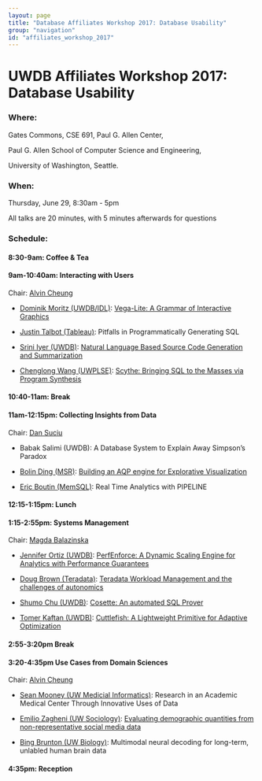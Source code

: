 ```yaml
---
layout: page
title: "Database Affiliates Workshop 2017: Database Usability"
group: "navigation"
id: "affiliates_workshop_2017"
---
```


# UWDB Affiliates Workshop 2017: Database Usability

### **Where**: 

Gates Commons, CSE 691, Paul G. Allen Center,

Paul G. Allen School of Computer Science and Engineering,

University of Washington, Seattle.

### **When**: 

Thursday, June 29, 8:30am - 5pm

All talks are 20 minutes, with 5 minutes afterwards for questions

### **Schedule**:

#### 8:30-9am: Coffee & Tea

#### 9am-10:40am: Interacting with Users
Chair: [Alvin Cheung](http://homes.cs.washington.edu/~akcheung/)

- [Dominik Moritz (UWDB/IDL)](https://homes.cs.washington.edu/~domoritz): 
[Vega-Lite: A Grammar of Interactive Graphics](https://homes.cs.washington.edu/~akcheung/uwdbWorkshop17/dom.pdf)

- [Justin Talbot (Tableau)](https://research.tableau.com/user/justin-talbot): 
Pitfalls in Programmatically Generating SQL

- [Srini Iyer (UWDB)](http://sriniiyer.github.io/): 
[Natural Language Based Source Code Generation and Summarization](https://homes.cs.washington.edu/~akcheung/uwdbWorkshop17/srini.pdf)

- [Chenglong Wang (UWPLSE)](http://chenglongwang.org/): 
[Scythe: Bringing SQL to the Masses via Program Synthesis](https://homes.cs.washington.edu/~akcheung/uwdbWorkshop17/chenglong.pdf)


#### 10:40-11am: Break

#### 11am-12:15pm: Collecting Insights from Data
Chair: [Dan Suciu](https://homes.cs.washington.edu/~suciu/)

- Babak Salimi (UWDB):
A Database System to Explain Away Simpson’s Paradox

- [Bolin Ding (MSR)](https://www.microsoft.com/en-us/research/people/bolind/):
[Building an AQP engine for Explorative Visualization](https://homes.cs.washington.edu/~akcheung/uwdbWorkshop17/bolin.pdf)

- [Eric Boutin (MemSQL)](https://www.linkedin.com/in/eric-boutin-3ab0b01):
Real Time Analytics with PIPELINE

#### 12:15-1:15pm: Lunch

#### 1:15-2:55pm: Systems Management
Chair: [Magda Balazinska](http://www.cs.washington.edu/people/faculty/magda)

- [Jennifer Ortiz (UWDB)](https://homes.cs.washington.edu/~jortiz16/):
[PerfEnforce: A Dynamic Scaling Engine for Analytics with Performance Guarantees](https://homes.cs.washington.edu/~akcheung/uwdbWorkshop17/jenny.pdf)

- [Doug Brown (Teradata)](https://www.linkedin.com/in/douglas-brown-23a78148):
[Teradata Workload Management and the challenges of autonomics](https://homes.cs.washington.edu/~akcheung/uwdbWorkshop17/doug.pdf)

- [Shumo Chu (UWDB)](http://shumochu.com): 
[Cosette: An automated SQL Prover](https://homes.cs.washington.edu/~akcheung/uwdbWorkshop17/cosette_affiliate.pdf)

- [Tomer Kaftan (UWDB)](https://www.linkedin.com/in/tomerkaftan):
[Cuttlefish: A Lightweight Primitive for Adaptive Optimization](https://homes.cs.washington.edu/~akcheung/uwdbWorkshop17/tomer.pdf)


#### 2:55-3:20pm Break

#### 3:20-4:35pm Use Cases from Domain Sciences
Chair: [Alvin Cheung](http://homes.cs.washington.edu/~akcheung/)

- [Sean Mooney (UW Medicial Informatics)](http://faculty.washington.edu/sdmooney/):
Research in an Academic Medical Center Through Innovative Uses of Data

- [Emilio Zagheni (UW Sociology)](http://www.zagheni.net/index.html):
[Evaluating demographic quantities from non-representative social media data](https://homes.cs.washington.edu/~akcheung/uwdbWorkshop17/emilio.pdf)

- [Bing Brunton (UW Biology)](https://www.bingbrunton.com/):
Multimodal neural decoding for long-term, unlabled human brain data

#### 4:35pm: Reception

